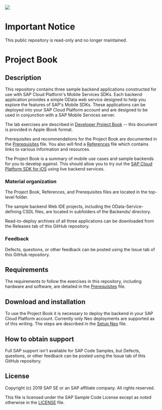 ![](https://img.shields.io/badge/STATUS-NOT%20CURRENTLY%20MAINTAINED-red.svg?longCache=true&style=flat)

# Important Notice
This public repository is read-only and no longer maintained.

# Project Book

## Description

This repository contains three sample backend applications constructed for use with SAP Cloud Platform's Mobile Services SDKs. Each backend application provides a simple OData web service designed to help you explore the features of SAP's Mobile SDKs.  These applications can be deployed into your SAP Cloud Platform account and are designed to be used in conjunction with a SAP Mobile Services server.

The lab exercises are described in [Developer Project Book](Developer%20Project%20Book.ibooks) -- this document is provided in Apple iBook format. 

Prerequisites and recommendations for the Project Book are documented in the [Prerequisites](Prerequisites.md) file. You also will find a [References](References.md) file which contains links to various information and resources.

The Project Book is a summary of mobile use cases and sample backends for you to develop against. This should allow you to try out the [SAP Cloud Platform SDK for iOS](https://www.sap.com/developer/trials-downloads/additional-downloads/sap-cloud-platform-sdk-for-ios-14485.html) using live backend services.

### Material organization

The Project Book, References, and Prerequisites files are located in the top-level folder.

The sample backend Web IDE projects, including the OData-Service-defining CSDL files, are located in subfolders of the Backends/ directory.

Read-to-deploy archives of all three applications can be downloaded from the Releases tab of this GitHub repository.

### Feedback

Defects, questions, or other feedback can be posted using the Issue tab of this GitHub repository.

## Requirements

The requirements to follow the exercises in this repository, including hardware and software, are detailed in the [Prerequisites](Prerequisites.md) file.


## Download and installation

To use the Project Book it is necessary to deploy the backend in your SAP Cloud Platform account. Currently only Neo deployments are supported as of this writing. The steps are described in the [Setup Neo](Backends/Setup%20Neo.md) file.


## How to obtain support

Full SAP support isn't available for SAP Code Samples, but Defects, questions, or other feedback can be posted using the Issue tab of this GitHub repository.


## License

Copyright (c) 2019 SAP SE or an SAP affiliate company. All rights reserved.

This file is licensed under the SAP Sample Code License except as noted otherwise in the [LICENSE](LICENSE) file.
